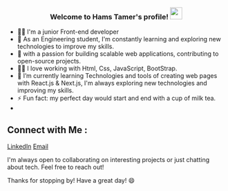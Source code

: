 
<h3 align="center">
  Welcome to Hams Tamer's profile! 
   <img src="https://media.giphy.com/media/hvRJCLFzcasrR4ia7z/giphy.gif" width="28">
</h3>

- 👩‍💻 I'm a junior Front-end developer
- 💯 As an Engineering student, I'm constantly learning and exploring new technologies to improve my skills.
- 🚀 with a passion for building scalable web applications, contributing to open-source projects.
- 👩‍💻 I love working with Html, Css, JavaScript, BootStrap.
- 🌱 I’m currently learning Technologies and tools of creating web pages with React.js & Next.js, I'm always exploring new technologies and improving my skills.
- ⚡ Fun fact:  my perfect day would start and end with a cup of milk tea.
- 
## Connect with Me :
[LinkedIn](https://www.linkedin.com/in/hams-tamer-a19a3b241)
[Email](hamstamer21@gmail.com)

I'm always open to collaborating on interesting projects or just chatting about tech. Feel free to reach out!


Thanks for stopping by! Have a great day! 😄
